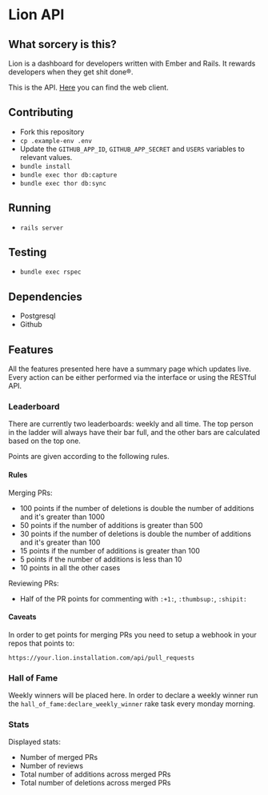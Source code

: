 # Lion API

## What sorcery is this?

Lion is a dashboard for developers written with Ember and Rails.
It rewards developers when they get shit done®.

This is the API. [Here](https://github.com/alphasights/lion) you can find the web client.

## Contributing

- Fork this repository
- `cp .example-env .env`
- Update the `GITHUB_APP_ID`, `GITHUB_APP_SECRET` and `USERS` variables to relevant values.
- `bundle install`
- `bundle exec thor db:capture`
- `bundle exec thor db:sync`

## Running
- `rails server`

## Testing
- `bundle exec rspec`

## Dependencies

- Postgresql
- Github

## Features

All the features presented here have a summary page which updates live.
Every action can be either performed via the interface or using the RESTful API.

### Leaderboard

There are currently two leaderboards: weekly and all time. The top person in the ladder will always have their bar full, and the other bars are calculated based on the top one.

Points are given according to the following rules.

#### Rules

Merging PRs:

- 100 points if the number of deletions is double the number of additions and it's greater than 1000
- 50 points if the number of additions is greater than 500
- 30 points if the number of deletions is double the number of additions and it's greater than 100
- 15 points if the number of additions is greater than 100
- 5 points if the number of additions is less than 10
- 10 points in all the other cases

Reviewing PRs:

- Half of the PR points for commenting with `:+1:`, `:thumbsup:`, `:shipit:`

#### Caveats

In order to get points for merging PRs you need to setup a webhook in your repos that points to:

```
https://your.lion.installation.com/api/pull_requests
```

### Hall of Fame

Weekly winners will be placed here.
In order to declare a weekly winner run the `hall_of_fame:declare_weekly_winner` rake task every monday morning.

### Stats

Displayed stats:

- Number of merged PRs
- Number of reviews
- Total number of additions across merged PRs
- Total number of deletions across merged PRs
